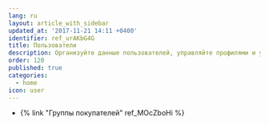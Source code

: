 ```yaml
---
lang: ru
layout: article_with_sidebar
updated_at: '2017-11-21 14:11 +0400'
identifier: ref_urAKbG4G
title: Пользователи
description: Организуйте данные пользователей, управляйте профилями и уровнями доступа
order: 120
published: true
categories:
  - home
icon: user
---
```

*   {% link "Группы покупателей" ref_MOcZboHi %}

